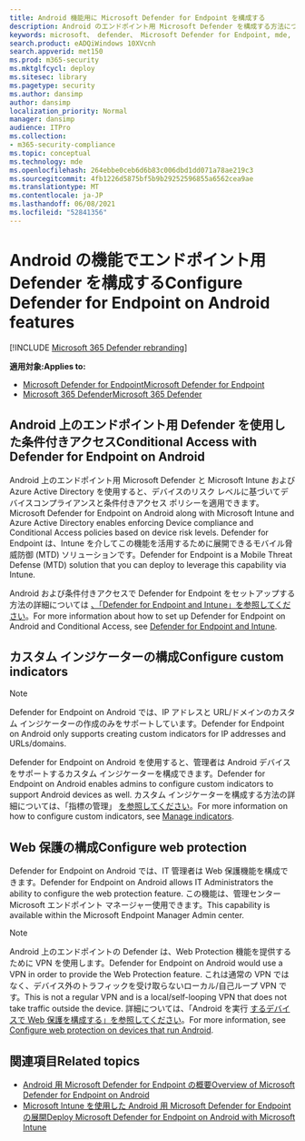 ```yaml
---
title: Android 機能用に Microsoft Defender for Endpoint を構成する
description: Android のエンドポイント用 Microsoft Defender を構成する方法について説明します。
keywords: microsoft、 defender、 Microsoft Defender for Endpoint, mde, android, configuration
search.product: eADQiWindows 10XVcnh
search.appverid: met150
ms.prod: m365-security
ms.mktglfcycl: deploy
ms.sitesec: library
ms.pagetype: security
ms.author: dansimp
author: dansimp
localization_priority: Normal
manager: dansimp
audience: ITPro
ms.collection:
- m365-security-compliance
ms.topic: conceptual
ms.technology: mde
ms.openlocfilehash: 264ebbe0ceb6d6b83c006dbd1dd071a78ae219c3
ms.sourcegitcommit: 4fb1226d5875bf5b9b29252596855a6562cea9ae
ms.translationtype: MT
ms.contentlocale: ja-JP
ms.lasthandoff: 06/08/2021
ms.locfileid: "52841356"
---
```

# <a name="configure-defender-for-endpoint-on-android-features"></a><span data-ttu-id="46b57-104">Android の機能でエンドポイント用 Defender を構成する</span><span class="sxs-lookup"><span data-stu-id="46b57-104">Configure Defender for Endpoint on Android features</span></span>

[!INCLUDE [Microsoft 365 Defender rebranding](../../includes/microsoft-defender.md)]

<span data-ttu-id="46b57-105">**適用対象:**</span><span class="sxs-lookup"><span data-stu-id="46b57-105">**Applies to:**</span></span>
- [<span data-ttu-id="46b57-106">Microsoft Defender for Endpoint</span><span class="sxs-lookup"><span data-stu-id="46b57-106">Microsoft Defender for Endpoint</span></span>](https://go.microsoft.com/fwlink/p/?linkid=2154037)
- [<span data-ttu-id="46b57-107">Microsoft 365 Defender</span><span class="sxs-lookup"><span data-stu-id="46b57-107">Microsoft 365 Defender</span></span>](https://go.microsoft.com/fwlink/?linkid=2118804)

## <a name="conditional-access-with-defender-for-endpoint-on-android"></a><span data-ttu-id="46b57-108">Android 上のエンドポイント用 Defender を使用した条件付きアクセス</span><span class="sxs-lookup"><span data-stu-id="46b57-108">Conditional Access with Defender for Endpoint on Android</span></span>  
<span data-ttu-id="46b57-109">Android 上のエンドポイント用 Microsoft Defender と Microsoft Intune および Azure Active Directory を使用すると、デバイスのリスク レベルに基づいてデバイスコンプライアンスと条件付きアクセス ポリシーを適用できます。</span><span class="sxs-lookup"><span data-stu-id="46b57-109">Microsoft Defender for Endpoint on Android along with Microsoft Intune and Azure Active Directory enables enforcing Device compliance and Conditional Access policies based on device risk levels.</span></span> <span data-ttu-id="46b57-110">Defender for Endpoint は、Intune を介してこの機能を活用するために展開できるモバイル脅威防御 (MTD) ソリューションです。</span><span class="sxs-lookup"><span data-stu-id="46b57-110">Defender for Endpoint is a Mobile Threat Defense (MTD) solution that you can deploy to leverage this capability via Intune.</span></span>

<span data-ttu-id="46b57-111">Android および条件付きアクセスで Defender for Endpoint をセットアップする方法の詳細については [、「Defender for Endpoint and Intune」を参照してください](/mem/intune/protect/advanced-threat-protection)。</span><span class="sxs-lookup"><span data-stu-id="46b57-111">For more information about how to set up Defender for Endpoint on Android and Conditional Access, see [Defender for Endpoint and Intune](/mem/intune/protect/advanced-threat-protection).</span></span>

## <a name="configure-custom-indicators"></a><span data-ttu-id="46b57-112">カスタム インジケーターの構成</span><span class="sxs-lookup"><span data-stu-id="46b57-112">Configure custom indicators</span></span>  

> [!NOTE]
> <span data-ttu-id="46b57-113">Defender for Endpoint on Android では、IP アドレスと URL/ドメインのカスタム インジケーターの作成のみをサポートしています。</span><span class="sxs-lookup"><span data-stu-id="46b57-113">Defender for Endpoint on Android only supports creating custom indicators for IP addresses and URLs/domains.</span></span>

<span data-ttu-id="46b57-114">Defender for Endpoint on Android を使用すると、管理者は Android デバイスをサポートするカスタム インジケーターを構成できます。</span><span class="sxs-lookup"><span data-stu-id="46b57-114">Defender for Endpoint on Android enables admins to configure custom indicators to support Android devices as well.</span></span> <span data-ttu-id="46b57-115">カスタム インジケーターを構成する方法の詳細については、「指標の管理」 [を参照してください](manage-indicators.md)。</span><span class="sxs-lookup"><span data-stu-id="46b57-115">For more information on how to configure custom indicators, see [Manage indicators](manage-indicators.md).</span></span>

## <a name="configure-web-protection"></a><span data-ttu-id="46b57-116">Web 保護の構成</span><span class="sxs-lookup"><span data-stu-id="46b57-116">Configure web protection</span></span>
<span data-ttu-id="46b57-117">Defender for Endpoint on Android では、IT 管理者は Web 保護機能を構成できます。</span><span class="sxs-lookup"><span data-stu-id="46b57-117">Defender for Endpoint on Android allows IT Administrators the ability to configure the web protection feature.</span></span> <span data-ttu-id="46b57-118">この機能は、管理センター Microsoft エンドポイント マネージャー使用できます。</span><span class="sxs-lookup"><span data-stu-id="46b57-118">This capability is available within the Microsoft Endpoint Manager Admin center.</span></span>

> [!NOTE]
> <span data-ttu-id="46b57-119">Android 上のエンドポイントの Defender は、Web Protection 機能を提供するために VPN を使用します。</span><span class="sxs-lookup"><span data-stu-id="46b57-119">Defender for Endpoint on Android would use a VPN in order to provide the Web Protection feature.</span></span> <span data-ttu-id="46b57-120">これは通常の VPN ではなく、デバイス外のトラフィックを受け取らないローカル/自己ループ VPN です。</span><span class="sxs-lookup"><span data-stu-id="46b57-120">This is not a regular VPN and is a local/self-looping VPN that does not take traffic outside the device.</span></span> <span data-ttu-id="46b57-121">詳細については、「Android を実行 [するデバイスで Web 保護を構成する」を参照してください](/mem/intune/protect/advanced-threat-protection-manage-android)。</span><span class="sxs-lookup"><span data-stu-id="46b57-121">For more information, see [Configure web protection on devices that run Android](/mem/intune/protect/advanced-threat-protection-manage-android).</span></span>

## <a name="related-topics"></a><span data-ttu-id="46b57-122">関連項目</span><span class="sxs-lookup"><span data-stu-id="46b57-122">Related topics</span></span>
- [<span data-ttu-id="46b57-123">Android 用 Microsoft Defender for Endpoint の概要</span><span class="sxs-lookup"><span data-stu-id="46b57-123">Overview of Microsoft Defender for Endpoint on Android</span></span>](microsoft-defender-endpoint-android.md)
- [<span data-ttu-id="46b57-124">Microsoft Intune を使用した Android 用 Microsoft Defender for Endpoint の展開</span><span class="sxs-lookup"><span data-stu-id="46b57-124">Deploy Microsoft Defender for Endpoint on Android with Microsoft Intune</span></span>](android-intune.md)
